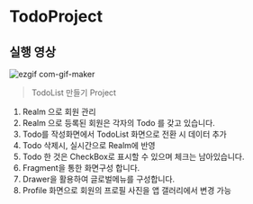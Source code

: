 # TodoProject

## 실행 영상

![ezgif com-gif-maker](https://user-images.githubusercontent.com/26784875/41776329-4f9a5f6c-7662-11e8-8cce-f39031d0083d.gif)


> TodoList 만들기 Project

1. Realm 으로 회원 관리
2. Realm 으로 등록된 회원은 각자의 Todo 를 갖고 있습니다.
3. Todo를 작성화면에서 TodoList 화면으로 전환 시 데이터 추가
4. Todo 삭제시, 실시간으로 Realm에 반영
5. Todo 한 것은 CheckBox로 표시할 수 있으며 체크는 남아있습니다.
6. Fragment을 통한 화면구성 합니다.
7. Drawer을 활용하여 글로벌메뉴를 구성합니다.
8. Profile 화면으로 회원의 프로필 사진을 앱 갤러리에서 변경 가능
